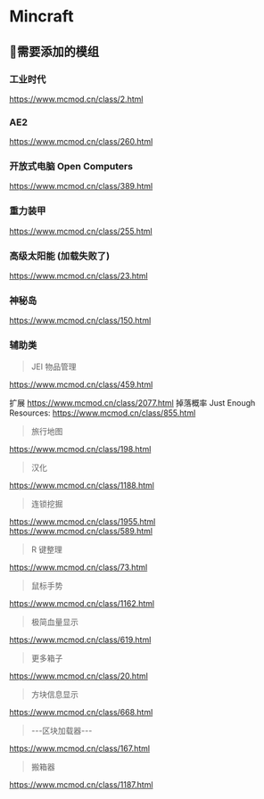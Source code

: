 # Mincraft

## 需要添加的模组

### 工业时代

https://www.mcmod.cn/class/2.html

### AE2

https://www.mcmod.cn/class/260.html

### 开放式电脑 Open Computers

https://www.mcmod.cn/class/389.html

### 重力装甲

https://www.mcmod.cn/class/255.html

### 高级太阳能 (加载失败了)

https://www.mcmod.cn/class/23.html

### 神秘岛

https://www.mcmod.cn/class/150.html

### 辅助类

> JEI 物品管理

https://www.mcmod.cn/class/459.html

扩展 https://www.mcmod.cn/class/2077.html
掉落概率 Just Enough Resources:  https://www.mcmod.cn/class/855.html

> 旅行地图

https://www.mcmod.cn/class/198.html

> 汉化

https://www.mcmod.cn/class/1188.html

> 连锁挖掘

https://www.mcmod.cn/class/1955.html
https://www.mcmod.cn/class/589.html

> R 键整理

https://www.mcmod.cn/class/73.html

> 鼠标手势

https://www.mcmod.cn/class/1162.html

> 极简血量显示

https://www.mcmod.cn/class/619.html

> 更多箱子

https://www.mcmod.cn/class/20.html

> 方块信息显示

https://www.mcmod.cn/class/668.html

> ---区块加载器---

https://www.mcmod.cn/class/167.html

> 搬箱器

https://www.mcmod.cn/class/1187.html